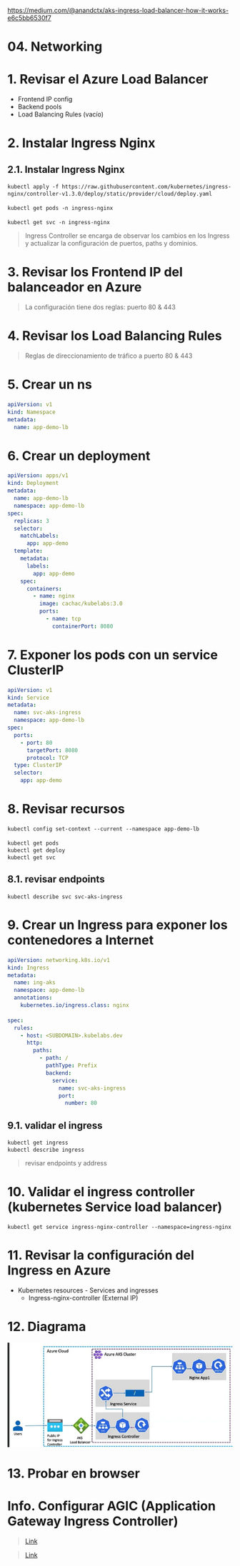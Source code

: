https://medium.com/@anandctx/aks-ingress-load-balancer-how-it-works-e6c5bb6530f7

# 04. Networking <!-- omit in toc -->

# 1. Revisar el Azure Load Balancer
- Frontend IP config
- Backend pools
- Load Balancing Rules (vacío)

# 2. Instalar Ingress Nginx

## 2.1. Instalar Ingress Nginx
```
kubectl apply -f https://raw.githubusercontent.com/kubernetes/ingress-nginx/controller-v1.3.0/deploy/static/provider/cloud/deploy.yaml

kubectl get pods -n ingress-nginx

kubectl get svc -n ingress-nginx
```
> Ingress Controller se encarga de observar los cambios en los Ingress y actualizar la configuración de puertos, paths y dominios.

# 3. Revisar los Frontend IP del balanceador en Azure
> La configuración tiene dos reglas: puerto 80 & 443

# 4. Revisar los Load Balancing Rules
> Reglas de direccionamiento de tráfico a puerto 80 & 443

# 5. Crear un ns
```yaml
apiVersion: v1
kind: Namespace
metadata:
  name: app-demo-lb
```

# 6. Crear un deployment
```yaml
apiVersion: apps/v1
kind: Deployment
metadata:
  name: app-demo-lb
  namespace: app-demo-lb
spec:
  replicas: 3
  selector:
    matchLabels:
      app: app-demo
  template:
    metadata:
      labels:
        app: app-demo
    spec:
      containers:
        - name: nginx
          image: cachac/kubelabs:3.0
          ports:
            - name: tcp
              containerPort: 8080
```

# 7. Exponer los pods con un service ClusterIP
```yaml
apiVersion: v1
kind: Service
metadata:
  name: svc-aks-ingress
  namespace: app-demo-lb
spec:
  ports:
    - port: 80
      targetPort: 8080
      protocol: TCP
  type: ClusterIP
  selector:
    app: app-demo
```

# 8. Revisar recursos
```
kubectl config set-context --current --namespace app-demo-lb

kubectl get pods
kubectl get deploy
kubectl get svc

```
## 8.1. revisar endpoints
```
kubectl describe svc svc-aks-ingress
```

# 9. Crear un Ingress para exponer los contenedores a Internet
```yaml
apiVersion: networking.k8s.io/v1
kind: Ingress
metadata:
  name: ing-aks
  namespace: app-demo-lb
  annotations:
    kubernetes.io/ingress.class: nginx

spec:
  rules:
    - host: <SUBDOMAIN>.kubelabs.dev
      http:
        paths:
          - path: /
            pathType: Prefix
            backend:
              service:
                name: svc-aks-ingress
                port:
                  number: 80
```

## 9.1. validar el ingress
```
kubectl get ingress
kubectl describe ingress
```
> revisar endpoints y address

# 10. Validar el ingress controller (kubernetes Service load balancer)
```
kubectl get service ingress-nginx-controller --namespace=ingress-nginx

```

# 11. Revisar la configuración del Ingress en Azure
- Kubernetes resources - Services and ingresses
  - Ingress-nginx-controller (External IP)

# 12. Diagrama
![aks](./assets/aks-lb.webp)


# 13. Probar en browser

# Info. Configurar AGIC (Application Gateway Ingress Controller)
> [Link](https://learn.microsoft.com/en-us/azure/application-gateway/ingress-controller-install-new)

>[Link](https://www.youtube.com/watch?v=ULXhozeoH0U)

